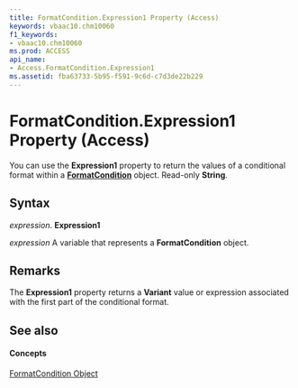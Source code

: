```yaml
---
title: FormatCondition.Expression1 Property (Access)
keywords: vbaac10.chm10060
f1_keywords:
- vbaac10.chm10060
ms.prod: ACCESS
api_name:
- Access.FormatCondition.Expression1
ms.assetid: fba63733-5b95-f591-9c6d-c7d3de22b229
---
```



# FormatCondition.Expression1 Property (Access)

You can use the  **Expression1** property to return the values of a conditional format within a **[FormatCondition](formatcondition-object-access.md)** object. Read-only **String**.


## Syntax

 _expression_. **Expression1**

 _expression_ A variable that represents a **FormatCondition** object.


## Remarks

The  **Expression1** property returns a **Variant** value or expression associated with the first part of the conditional format.


## See also


#### Concepts


[FormatCondition Object](formatcondition-object-access.md)

